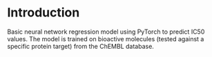 # Introduction
Basic neural network regression model using PyTorch to predict IC50 values. The model is trained on bioactive molecules (tested against a specific protein target) from the ChEMBL database.
